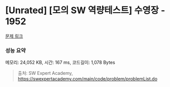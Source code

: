 # [Unrated] [모의 SW 역량테스트] 수영장 - 1952 

[문제 링크](https://swexpertacademy.com/main/code/problem/problemDetail.do?contestProbId=AV5PpFQaAQMDFAUq) 

### 성능 요약

메모리: 24,052 KB, 시간: 167 ms, 코드길이: 1,078 Bytes



> 출처: SW Expert Academy, https://swexpertacademy.com/main/code/problem/problemList.do